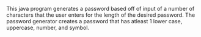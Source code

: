 This java program generates a password based off of input of a number of characters that the user enters for the length of the desired password.
The password generator creates a password that has atleast 1 lower case, uppercase, number, and symbol.
